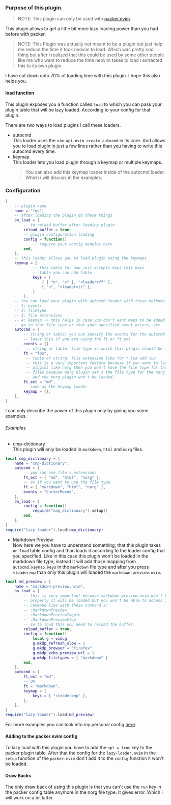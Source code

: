 ### Purpose of this plugin.

> NOTE: This plugin can only be used with [packer.nvim](https://github.com/wbthomason/packer.nvim).

This plugin allows to get a little bit more lazy loading power than you had
before with packer.

> NOTE: This Plugin was actually not meant to be a plugin but just help me reduce
> the time it took neovim to load. Which was pretty cool thing but after i
> realized that this could be used by some other people like me who want to
> reduce the time neovim takes to load i extracted this to its own plugin.

I have cut down upto 70% of loading time with this plugin. I hope this also helps
you.

#### load function

This plugin exposes you a function called `load` to which you can pass your
plugin table that will be lazy loaded. According to your config for that plugin.

There are two ways to load plugins i call these loaders.

- autocmd<br>
  This loader uses the `vim.api.nvim_create_autocmd` in its core. And allows
  you to load plugin in just a few lines rather than you having to write this
  autocmd every time.
- keymap<br>
  This loader lets you load plugin through a keymap or multiple keymaps.
  > You can also add this keymap loader inside of the autocmd loader. Which i will
  > discuss in the examples.

### Configuration

```lua
{
    -- plugin name
    name = "foo",
    -- after loading the plugin do these things
    on_load = {
        -- to reload buffer after loading plugin
        reload_buffer = true,
        -- plugin configuration loading
        config = function()
            -- require your config modules here
        end,
    },
    -- this loader allows you to load plugin using the keymaps
    keymap = {
            -- this table for now just accepts keys this keys
            -- table you can add table
            keys = {
                { { "n", "v" }, "<leader>ff" },
                { "n", "<leader>tt" },
            }
        },
    -- You can load your plugin with autocmd loader with these methods:
    -- 1: events
    -- 2: filetype
    -- 3: file extensions
    -- 4: keymap -> this helps in case you don't want maps to be added before you
    -- go to that file type or that your specified event occurs, etc
    autocmd = {
        -- string or table: you can specify the events for the autocmd or you can
        -- leave this if you are using the ft or ft_ext
        events = {}
         -- string or table: file type in which this plugin should be loaded
        ft = "foo",
         -- table or string: file extension like for *.lua add lua
         -- this is a very important feature because if you want to lazy load the
         -- plugins like norg then you won't have the file type for the norg
         -- files because norg plugin set's the file type for the norg fiels
         -- and the norg plugin won't be loaded.
        ft_ext = "md",
        -- same as the keymap loader
        keymap = {},
    },
}
```

I can only describe the power of this plugin only by giving you some examples.

###### Examples

- cmp-dictionary<br>
  This plugin will only be loaded in `markdown`, `html` and `norg` files.

```lua
local cmp_dictionary = {
    name = "cmp-dictionary",
    autocmd = {
        -- you can use file's extensions
        ft_ext = { "md", "html", "norg" },
        -- or if you want to use the file type
        ft = { "markdown", "html", "norg" },
        events = "CursorMoved",
    },
    on_load = {
        config = function()
            require("cmp_dictionary").setup()
        end,
    },
}
require("lazy-loader").load(cmp_dictionary)
```

- Markdown Preview<br>
  Now here we you have to understand something, that this plugin takes `on_load`
  table config and than loads it according to the loader config that you specified. Like
  in this case this plugin won't be loaded in the markdown file type, instead it
  will add those mapping from `autocmd.keymap.keys` in the `markdown` file type and after
  you press `<leader>mp` than only this plugin will loaded the `markdown-preview.nvim`.

```lua
local md_preview = {
    name = "markdown-preview.nvim",
    on_load = {
        -- this is very important becuase markdown-preview.nvim won't be loaded
        -- properly it will be loaded but you won't be able to access it from
        -- command line with these command's:
        -- :MarkdownPreview
        -- :MarkdownPreviewToggle
        -- :MarkdownPreviewStop
        -- so to load this you need to reload the buffer.
        reload_buffer = true,
        config = function()
            local g = vim.g
            g.mkdp_refresh_slow = 1
            g.mkdp_browser = "firefox"
            g.mkdp_echo_preview_url = 1
            g.mkdp_filetypes = { "markdown" }
        end,
    },
    autocmd = {
        ft_ext = "md",
        -- OR
        ft = "markdown",
        keymap = {
            keys = { "<leader>mp" },
        },
    },
}
require("lazy-loader").load(md_preview)
```

For more examples you can look into my personal config [here](https://github.com/TheSafdarAwan/nvim_conf/tree/master/lua/safdar/setup).

#### Adding to the packer.nvim config

To lazy load with this plugin you have to add the `opt = true` key to the packer
plugin table. After that the config for the `lazy-loader.nvim` in the `setup`
function of the `packer.nvim` don't add it to the `config` function it won't be
loaded.

#### Draw Backs

The only draw back of using this plugin is that you can't use the `run` key in
the packer config table anymore in the norg file type. It gives error. Which i
will work on a bit latter.
